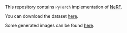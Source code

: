 This repository contains `PyTorch` implementation of [NeRF](https://arxiv.org/abs/2003.08934).

You can download the dataset [here](https://drive.google.com/drive/folders/18bwm-RiHETRCS5yD9G00seFIcrJHIvD-).

Some generated images can be found [here](https://drive.google.com/drive/folders/1pa7DSKODCj71_fqCZWMlyXmWfJ_El9F3?usp=sharing).
